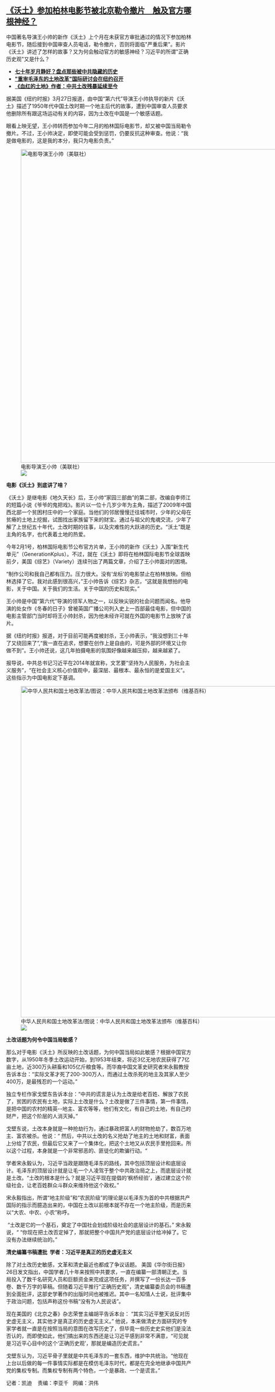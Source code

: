 <!--1711653780000-->
[《沃土》参加柏林电影节被北京勒令撤片　触及官方哪根神经？](https://www.rfa.org/mandarin/yataibaodao/zhengzhi/kw-03282024131608.html)
------

<p>中国著名导演王小帅的新作《沃土》上个月在未获官方审批通过的情况下参加柏林电影节，随后接到中国审查人员电话，勒令撤片，否则将面临"严重后果"。影片《沃土》讲述了怎样的故事？又为何会触动官方的敏感神经？习近平的所谓"正确历史观"又是什么？</p><ul><li><a href="https://www.rfa.org/mandarin/yataibaodao/zhengzhi/hc-10032019115611.html"><strong>七十年岁月静好？盘点那些被中共隐藏的历史</strong></a></li><li><strong><a href="https://www.rfa.org/mandarin/yataibaodao/zhengzhi/ck-09192019110823.html">"重审毛泽东的土地改革"国际研讨会在纽约召开</a></strong></li><li><strong><a href="https://www.rfa.org/mandarin/yataibaodao/shehui/yl-02082019115356.html">《血红的土地》作者：中共土改残暴延续至今</a></strong></li></ul><p><span style="font-weight: 400;">据美国《纽约时报》3月27日报道，由中国“第六代”导演王小帅执导的新片《沃土》描述了1950年代中国土改时期一个地主后代的故事，遭到中国审查人员要求他删除所有跟这场运动有关的内容，因为土改在中国是一个敏感话题。</span></p><p><span style="font-weight: 400;">眼看上映无望，王小帅转而参加今年二月的柏林国际电影节，却又被中国当局勒令撤片。不过，王小帅决定，即使可能会受到惩罚，仍要反抗这种审查。他说：“我是做电影的，这是我的本分，我只为电影负责。”</span></p><p><span style="font-weight: 400;"><figure class="image-richtext image-inline captioned" style="width:1280px;"><img alt="电影导演王小帅（美联社）" height="853" src="https://www.rfa.org/mandarin/yataibaodao/zhengzhi/kw-03282024131608.html/ap22295001352333.jpg/@@images/afa486da-228d-45bf-9285-34e79ed6cc89.jpeg" title="AP22295001352333.jpg" width="1280"/><figcaption class="image-caption">电影导演王小帅（美联社）</figcaption><small></small><div id="zoomattribute"><a data-caption="电影导演王小帅（美联社）" data-fancybox="" href="https://www.rfa.org/mandarin/yataibaodao/zhengzhi/kw-03282024131608.html/ap22295001352333.jpg" id="single_image" title="电影导演王小帅（美联社）"><img src="/++plone++rfa-resources/img/icon-zoom.png"/></a></div></figure></span></p><p><b>电影《沃土》到底讲了啥？</b></p><p><span style="font-weight: 400;">《沃土》是继电影《地久天长》后，王小帅“家园三部曲”的第二部，改编自李师江的短篇小说《爷爷的鬼把戏》。影片以一位十几岁少年为主角，描述了2009年中国西北部一个贫困村庄中的一个家庭。当他们的邻居慢慢迁往城市时，少年的父母在贫瘠的土地上挖掘，试图找出家族留下来的财宝。通过与祖父的鬼魂交流，少年了解了上世纪五十年代，土改时期的往事，以及灾难性的大跃进的历史。“沃土”既是主角的名字，也代表着土地的热爱。</span></p><p><span style="font-weight: 400;">今年2月1号，柏林国际电影节公布官方片单，王小帅的新作《沃土》入围“新生代单元”（GenerationKplus）。不过，就在《沃土》即将在柏林国际电影节全球首映前夕，美国《综艺》（Variety）连续刊出了两篇文章，介绍了王小帅面对的困境。</span></p><p><span style="font-weight: 400;">“制作公司和我自己都有压力。压力很大。没有‘龙标’的电影禁止在柏林放映。但柏林选择了它。我对此感到很高兴，”王小帅告诉《综艺》杂志，“这就是我想拍的电影，关于中国。关于我们的生活。关于中国的历史和现实。”</span></p><p><span style="font-weight: 400;">王小帅是中国“第六代”导演的领军人物之一，以反映尖锐的社会问题而闻名。他导演的处女作《冬春的日子》曾被英国广播公司列入史上一百部最佳电影，但中国的电影主管部门当时却将王小帅封杀，因为他未经许可就在外国的电影节上放映了该片。 </span></p><p><span style="font-weight: 400;">据《纽约时报》报道，对于目前可能再度被封杀，王小帅表示，“我没想到三十年了又绕回来了”,“我一直在追求，想要在创作上是自由的，可是外部的环境又让你做不到”。王小帅还说，这几年拍摄电影的氛围好像越来越压抑，越来越紧了。</span></p><p><span style="font-weight: 400;">报导说，</span><span style="font-weight: 400;">中共总书记习近平在2014年就宣称，文艺要“坚持为人民服务，为社会主义服务”，“在社会主义核心价值观中，最深层、最根本、最永恒的是爱国主义”。这些指示为中国电影定下基调。</span></p><p><span style="font-weight: 400;"><figure class="image-richtext image-inline captioned" style="width:1383px;"><img alt="中华人民共和国土地改革法/图说：中华人民共和国土地改革法颁布（维基百科）" height="901" src="https://www.rfa.org/mandarin/yataibaodao/zhengzhi/kw-03282024131608.html/1968-03_19685e74_4e2d534e4eba6c115171548c56fd571f5730653997696cd5.jpg/@@images/b6a68bf0-329a-4e6b-9747-0ddbc8f3c318.jpeg" title="1968-03_1968年_中华人民共和国土地改革法.jpg" width="1383"/><figcaption class="image-caption">中华人民共和国土地改革法/图说：中华人民共和国土地改革法颁布（维基百科）</figcaption><small></small><div id="zoomattribute"><a data-caption="中华人民共和国土地改革法/图说：中华人民共和国土地改革法颁布（维基百科）" data-fancybox="" href="https://www.rfa.org/mandarin/yataibaodao/zhengzhi/kw-03282024131608.html/1968-03_19685e74_4e2d534e4eba6c115171548c56fd571f5730653997696cd5.jpg" id="single_image" title="中华人民共和国土地改革法/图说：中华人民共和国土地改革法颁布（维基百科）"><img src="/++plone++rfa-resources/img/icon-zoom.png"/></a></div></figure></span></p><p><b>土改话题为何令中国当局敏感？</b></p><p><span style="font-weight: 400;">那么对于电影《沃土》所反映的土改话题，为何中国当局如此敏感？根据中国官方数字，从1950年冬季土改运动开始，到1953年结束，将近3亿无地农民获得了7亿亩土地，近300万头耕畜和105亿斤粮食等。而华裔中国文革史研究者宋永毅教授告诉本台：“实际文革才死了200-300万人，而通过土改杀死的地主及其家人至少400万，是最残忍的一个运动。”</span></p><p><span style="font-weight: 400;">独立专栏作家戈壁东告诉本台：“中共的谎言是认为土改是给老百姓、解放了农民了，贫困的农民有土地，实际上土改是什么？土改是做了三件事情，第一件事情，是把中国的农村的精英--地主、富农等等，他们有文化，有自己的土地，有自己的财产，把这个阶层的人消灭掉。”</span></p><p><span style="font-weight: 400;">戈壁东说，土改本身就是一种抢劫行为，通过暴政把富人的财物抢劫了，数百万地主、富农被杀。他说：“ 然后，中共以土改的名义抢劫了地主的土地和财富，表面上分给了农民，但最后它又来了一个集体化，把这个土地又从农民手里抢回来。所以这个过程，本身就是一个非常邪恶的、匪徒化的欺骗行动。“</span></p><p><span style="font-weight: 400;">学者宋永毅认为，习近平当政是跟随毛泽东的路线，其中包括顶层设计和底层设计。毛泽东的顶层设计就是让毛一个人凌驾于整个中共政治局之上，而底层设计就是土改。“土改的根本是什么？就是习近平现在提倡的‘枫桥经验’，通过建立这个阶级社会，让老百姓群众斗群众来维持他这个政权。”</span></p><p><span style="font-weight: 400;">宋永毅指出，所谓“地主阶级”和“农民阶级”的理论是以毛泽东为首的中共根据共产国际的指示而臆造出来的，中国在土改以前根本就不存在一个地主阶级，而是历来以“大农、中农、小农”称呼。</span></p><p><span style="font-weight: 400;"> “土改是它的一个基石，奠定了中国社会划成阶级社会的底层设计的基石。” 宋永毅说，“ “你现在把土改否定掉了，那就把整个中国共产党的底层</span><span style="font-weight: 400;">设计</span><span style="font-weight: 400;">给冲掉了。它没有办法继续统治的。”</span></p><p><b>清史编纂书稿遭批  学者：习近平是真正的历史虚无主义</b></p><p><span style="font-weight: 400;">除了对土改历史敏感，文革和清史最近也都成了争议话题。 美国《华尔街日报》26日发文指出，中国学者几十年来按照中共要求，一直在编纂一部清朝正史。当局投入了数千名研究人员和巨额资金来完成这项任务，并撰写了一份长达一百多卷、数千万字的草稿。但随着习近平推行"正确历史观"，清史编纂委员会的书稿遭到全面批评，这部史学著作的出版时间也被推迟。其中一名知情人士说，批评集中于政治问题，包括声称这份书稿“没有为人民说话”。</span></p><p><span style="font-weight: 400;">现在美国的《北京之春》杂志荣誉主编胡平告诉本台： “其实习近平整天说反对历史虚无主义，其实他才是真正的历史虚无主义。” 他说，本来做清史方面研究的专家学者就一直是在按照当局的意图在改写历史了，但毕竟一些历史史实他们是没法否认的，而即使如此，他们搞出来的东西还是让习近平感到非常不满意，“可见就是习近平心目中的这个‘正确历史观’，那就是编造历史谎言。”</span></p><p><span style="font-weight: 400;">戈壁东认为，习近平骨子里就是中共毛泽东的一套东西，维护中共统治。“他现在上台以后做的每一件事情实际都是在模仿毛泽东时代，都是在完全地继承中国共产党的集权专制。而集权专制有两个特色，一个是暴政、一个是谎言。”</span></p><p><span style="font-weight: 400;">记者：凯迪    责编：李亚千   网编：洪伟</span></p>
